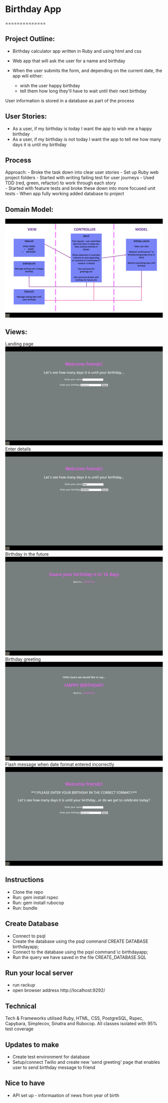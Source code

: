 # Birthday App
==============

## Project Outline:

- Birthday calculator app written in Ruby and using html and css
- Web app that will ask the user for a name and birthday
- When the user submits the form, and depending on the current date, the app will either:

    - wish the user happy birthday
    - tell them how long they'll have to wait until their next birthday

User information is stored in a database as part of the process

## User Stories:
- As a user, if my birthday is today I want the app to wish me a happy birthday
- As a user, if my birthday is not today I want the app to tell me how many days it is until my birthday

## Process
Approach:
    - Broke the task down into clear user stories
    - Set up Ruby web project folders
    - Started with writing failing test for user journeys
    - Used TDD (red, green, refactor) to work through each story  
    - Started with feature tests and broke these down into more focused unit tests
    - When app fully working added database to project

## Domain Model:
![MVC](./public/images/MVC.png)
## Views:
Landing page
![index](./public/images/index.png)
Enter details
![enter_deats](./public/images/enter_deats.png)
Birthday in the future
![future_birthday](./public/images/future_birthday.png)
Birthday greeting
![today_birthday](./public/images/today_birthday.png)
Flash message when date format entered incorrectly 
![flash_message](./public/images/flash_message.png)

## Instructions
 - Clone the repo
 - Run: gem install rspec
 - Run: gem install rubocop
 - Run: bundle

## Create Database
 - Connect to psql
 - Create the database using the psql command CREATE DATABASE birthdayapp;
 - Connect to the database using the pqsl command \c birthdayapp;
 - Run the query we have saved in the file CREATE_DATABASE.SQL

## Run your local server
 - run rackup 
 - open browser address http://localhost:9292/

## Technical
 Tech & Frameworks utilised Ruby, HTML, CSS, PostgreSQL, Rspec, Capybara, Simplecov, Sinatra and Rubocop. All classes isolated with 95% test coverage

##  Updates to make
- Create test environment for database
- Setup/connect Twilio and create new 'send greeting' page that enables user to send birthday message to friend

## Nice to have
- API set up - informaation of news from year of birth